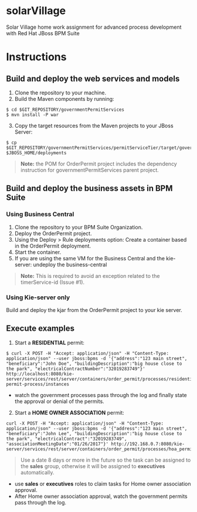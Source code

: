 # solarVillage
Solar Village home work assignment for advanced process development with Red Hat JBoss BPM Suite
# Instructions
## Build and deploy the web services and models
1. Clone the repository to your machine.
2. Build the Maven components by running:

  ```
  $ cd $GIT_REPOSITORY/governmentPermitServices
  $ mvn install -P war
  ```

3. Copy the target resources from the Maven projects to your JBoss Server:

  ```
  $ cp $GIT_REPOSITORY/governmentPermitServices/permitServiceTier/target/governmentPermitServices.war $JBOSS_HOME/deployments
  ```
> **Note:** the POM for OrderPermit project includes the dependency instruction for governmentPermitServices parent project.

## Build and deploy the business assets in BPM Suite
### Using Business Central
1. Clone the repository to your BPM Suite Organization.
2. Deploy the OrderPermit project.
3. Using the Deploy > Rule deployments option: Create a container based in the OrderPermit deployment.
4. Start the container.
5. If you are using the same VM for the Business Central and the kie-server: undeploy the business-central

> **Note:** This is required to avoid an exception related to the timerService-id (Issue #1).

### Using Kie-server only

Build and deploy the kjar from the OrderPermit project to your kie server.

## Execute examples
1. Start a **RESIDENTIAL** permit:

  ```
  $ curl -X POST -H "Accept: application/json" -H "Content-Type: application/json" --user jboss:bpms -d '{"address":"123 main street", "beneficiary":"John Doe", "buildingDescription":"big house close to the park", "electricalContractNumber":"32019283749"}' http://localhost:8080/kie-server/services/rest/server/containers/order_permit/processes/residential-permit-process/instances
  ```

  * watch the government processes pass through the log and finally state the approval or denial of the permits.
2. Start a **HOME OWNER ASSOCIATION** permit:

  ```
  curl -X POST -H "Accept: application/json" -H "Content-Type: application/json" --user jboss:bpms -d '{"address":"123 main street", "beneficiary":"John Lee", "buildingDescription":"big house close to the park", "electricalContract":"32019283749", "associationMeetingDate":"01/26/2017"}' http://192.168.0.7:8080/kie-server/services/rest/server/containers/order_permit/processes/hoa_permit_process/instances
  ```

  > Use a date 8 days or more in the future so the task can be assigned to the __sales__ group, otherwise it will be assigned to __executives__ automatically.

  * use __sales__ or __executives__ roles to claim tasks for Home owner association approval.
  * After Home owner association approval, watch the government permits pass through the log.
